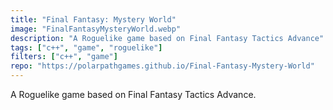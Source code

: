 ```yaml
---
title: "Final Fantasy: Mystery World"
image: "FinalFantasyMysteryWorld.webp"
description: "A Roguelike game based on Final Fantasy Tactics Advance"
tags: ["c++", "game", "roguelike"]
filters: ["c++", "game"]
repo: "https://polarpathgames.github.io/Final-Fantasy-Mystery-World"
---
```

A Roguelike game based on Final Fantasy Tactics Advance.
